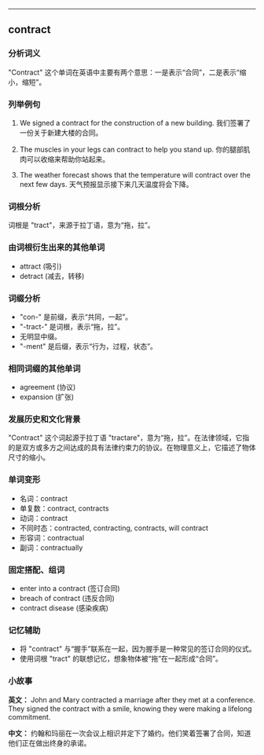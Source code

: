 
---------------
## contract
### 分析词义
"Contract" 这个单词在英语中主要有两个意思：一是表示“合同”，二是表示“缩小，缩短”。

### 列举例句
1. We signed a contract for the construction of a new building.
   我们签署了一份关于新建大楼的合同。
   
2. The muscles in your legs can contract to help you stand up.
   你的腿部肌肉可以收缩来帮助你站起来。

3. The weather forecast shows that the temperature will contract over the next few days.
   天气预报显示接下来几天温度将会下降。

### 词根分析
词根是 "tract"，来源于拉丁语，意为“拖，拉”。

### 由词根衍生出来的其他单词
- attract (吸引)
- detract (减去，转移)

### 词缀分析
- "con-" 是前缀，表示“共同，一起”。
- "-tract-" 是词根，表示“拖，拉”。
- 无明显中缀。
- "-ment" 是后缀，表示“行为，过程，状态”。

### 相同词缀的其他单词
- agreement (协议)
- expansion (扩张)

### 发展历史和文化背景
"Contract" 这个词起源于拉丁语 "tractare"，意为“拖，拉”。在法律领域，它指的是双方或多方之间达成的具有法律约束力的协议。在物理意义上，它描述了物体尺寸的缩小。

### 单词变形
- 名词：contract
- 单复数：contract, contracts
- 动词：contract
- 不同时态：contracted, contracting, contracts, will contract
- 形容词：contractual
- 副词：contractually

### 固定搭配、组词
- enter into a contract (签订合同)
- breach of contract (违反合同)
- contract disease (感染疾病)

### 记忆辅助
- 将 "contract" 与“握手”联系在一起，因为握手是一种常见的签订合同的仪式。
- 使用词根 "tract" 的联想记忆，想象物体被“拖”在一起形成“合同”。

### 小故事
**英文：**
John and Mary contracted a marriage after they met at a conference. They signed the contract with a smile, knowing they were making a lifelong commitment.

**中文：**
约翰和玛丽在一次会议上相识并定下了婚约。他们笑着签署了合同，知道他们正在做出终身的承诺。

